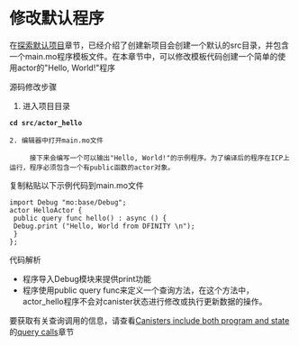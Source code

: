 # 修改默认程序

在[探索默认项目](../1.-tan-suo-mo-ren-xiang-mu/)章节，已经介绍了创建新项目会创建一个默认的src目录，并包含一个main.mo程序模板文件。在本章节中，可以修改模板代码创建一个简单的使用actor的"Hello, World!"程序

源码修改步骤

1. 进入项目目录

**`cd src/actor_hello`**

    2. 编辑器中打开main.mo文件

         接下来会编写一个可以输出"Hello, World!"的示例程序。为了编译后的程序在ICP上运行，程序必须包含一个有public函数的actor对象。

复制粘贴以下示例代码到main.mo文件

```text
import Debug "mo:base/Debug";
actor HelloActor {
 public query func hello() : async () {
 Debug.print ("Hello, World from DFINITY \n");
 }
};
```

代码解析

* 程序导入Debug模块来提供print功能
* 程序使用public query func来定义一个查询方法，在这个方法中，actor\_hello程序不会对canister状态进行修改或执行更新数据的操作。

要获取有关查询调用的信息，请查看[Canisters include both program and state](../../er-ji-ben-gai-nian/4.canister-cheng-xu-guan-he-dai-ma.md)的[query calls](../../er-ji-ben-gai-nian/4.canister-cheng-xu-guan-he-dai-ma.md)章节

